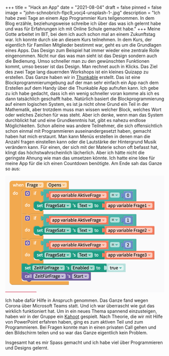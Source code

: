 +++
title = "Hack an App"
date = "2021-08-04"
draft = false
pinned = false
image = "john-schnobrich-flpc9_vocj4-unsplash-1-.jpg"
description = "Ich habe zwei Tage an einem App Programmier Kurs teilgenommen. In dem Blog erzähle, beziehungsweise schreibe ich über das was ich gelernt habe und was für Erfahrungen ich mit Online Schule gemacht habe."
+++
Meine Gotte arbeitet im BIT, bei dem ich auch schon mal an einem Zukunftstag war. Ich konnte durch sie an diesem Kurs teilnehmen. In dem Kurs, der eigentlich für Familien Mitglieder bestimmt war, geht es um die Grundlagen eines Apps. Das Design zum Beispiel hat immer wieder eine zentrale Rolle eingenommen. Nicht nur das was man sieht ist das Design sondern auch die Bedienung. Umso schneller man zu den gewünschten Funktionen kommt, umso besser ist das Design. Man rechnet auch in Klicks. Das Ziel des zwei Tage lang dauernden Workshops ist ein kleines Quizapp zu erstellen. Das Ganze haben wir in [Thunkable](https://thunkable.com/#/)[](https://thunkable.com/#/) erstellt. Das ist eine Blockprogrammierumgebung auf der man sehr einfach ein App nach dem Erstellen auf dem Handy über die Thunkable App aufrufen kann. Ich gebe zu ich habe gedacht, dass ich ein wenig schneller voran komme als ich es dann tatsächlich geschafft habe. Natürlich basiert die Blockprogrammierung auf einem logischen System, es ist ja nicht ohne Grund ein Teil in der Mathematik, aber trotzdem muss man wissen welcher Block, welches Wort oder welches Zeichen für was steht. Aber ich denke, wenn man das System durchblickt hat und eine Grundkenntnis hat, gibt es nahezu endlose Möglichkeiten. Schon alleine was andere Teilnehmer, die sich offensichtlich schon einmal mit Programmieren auseinandergesetzt haben, gemacht haben hat mich erstaunt. Man kann Menüs erstellen in denen man die Anzahl fragen einstellen kann oder die Lautstärke der Hintergrund Musik verändern kann. Für einen, der sich mit der Materie schon oft befasst hat, klingt das höchstwahrscheinlich lächerlich. Aber ich hätte nicht die geringste Ahnung wie man das umsetzen könnte. Ich hatte eine Idee für meine App für die ich einen Countdown benötigte. Am Ende sah das Ganze so aus:

![](bildschirmfoto-2021-08-04-um-22.39.43.png)

Ich habe dafür Hilfe in Anspruch genommen. Das Ganze fand wegen Corona über Microsoft Teams statt. Und ich war überrascht wie gut das wirklich funktioniert hat. Um in ein neues Thema spannend einzusteigen, haben wir in der Gruppe ein [Kahoot](https://kahoot.com/) gespielt. Nach Theorie, die wir mit Hilfe von PowerPoint erfahren haben, ging es zum aktiven Teil und zum Programmieren. Bei Fragen konnte man in einen privaten Call gehen und den Bildschirm teilen und so war das Ganze eigentlich kein Problem.

Insgesamt hat es mir Spass gemacht und ich habe viel über Programmieren und Designs gelernt.